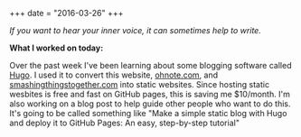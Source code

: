+++
date = "2016-03-26"
+++

*If you want to hear your inner voice, it can sometimes help to write.*

**What I worked on today:**

Over the past week I've been learning about some blogging software called [Hugo](https://gohugo.io/). I used it to convert this website, [ohnote.com](http://ohnote.com/), and [smashingthingstogether.com](http://smashingthingstogether.com/) into static websites. Since hosting static wesbites is free and fast on GitHub pages, this is saving me $10/month. I'm also working on a blog post to help guide other people who want to do this. It's going to be called something like "Make a simple static blog with Hugo and deploy it to GitHub Pages: An easy, step-by-step tutorial"